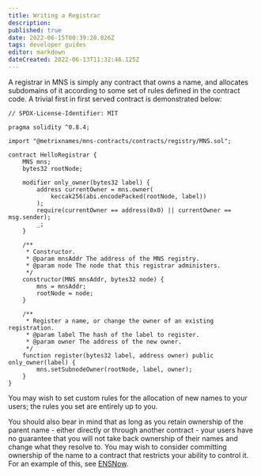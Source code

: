```yaml
---
title: Writing a Registrar
description: 
published: true
date: 2022-06-15T00:39:28.026Z
tags: developer guides
editor: markdown
dateCreated: 2022-06-13T11:32:46.125Z
---
```


A registrar in MNS is simply any contract that owns a name, and allocates subdomains of it according to some set of rules defined in the contract code. A trivial first in first served contract is demonstrated below:

```
// SPDX-License-Identifier: MIT

pragma solidity ^0.8.4;

import "@metrixnames/mns-contracts/contracts/registry/MNS.sol";

contract HelloRegistrar {
    MNS mns;
    bytes32 rootNode;

    modifier only_owner(bytes32 label) {
        address currentOwner = mns.owner(
            keccak256(abi.encodePacked(rootNode, label))
        );
        require(currentOwner == address(0x0) || currentOwner == msg.sender);
        _;
    }

    /**
     * Constructor.
     * @param mnsAddr The address of the MNS registry.
     * @param node The node that this registrar administers.
     */
    constructor(MNS mnsAddr, bytes32 node) {
        mns = mnsAddr;
        rootNode = node;
    }

    /**
     * Register a name, or change the owner of an existing registration.
     * @param label The hash of the label to register.
     * @param owner The address of the new owner.
     */
    function register(bytes32 label, address owner) public only_owner(label) {
        mns.setSubnodeOwner(rootNode, label, owner);
    }
}
```

You may wish to set custom rules for the allocation of new names to your users; the rules you set are entirely up to you.

You should also bear in mind that as long as you retain ownership of the parent name - either directly or through another contract - your users have no guarantee that you will not take back ownership of their names and change what they resolve to. You may wish to consider committing ownership of the name to a contract that restricts your ability to control it. For an example of this, see [ENSNow](https://github.com/ensdomains/subdomain-registrar).